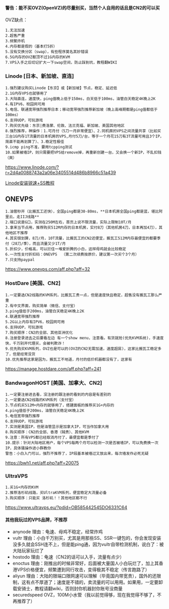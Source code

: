 #### 警告：能不买OVZ(OpenVZ)的尽量别买，当然个人自用的话且是CN2的可以买
OVZ缺点：
````
1.无法加速
2.超售严重
3.频繁炸机
4.内存都是假的（基本打5折）
5.没有交换分区（swap），有些程序莫名其妙错误
6.5G内存的OVZ都顶不过1G内存的KVM
7.VPS入手之后切记扩大一下swap空间，防止踩到坑，教程翻WIKI
````

### Linode [日本、新加坡、直连]
````
1.强烈建议购买Linode【东京】或【新加坡】节点，稳定、延迟低
2.1G内存VPS也就够用了
3.大陆直连，速度快，ping值晚上低于150ms，白天低于100ms，油管白天稳定4K晚上2K
4.有IPV6，校园网可用
5.电信、联通宽带强烈推荐日本；移动宽带强烈推荐新加坡（晚上高峰期都是ping值都低于100ms）
6.支持UDP，可玩游戏
7.购买优先级：东京|费洛蒙、伦敦、法兰克福、新加坡、美国其他地区
8.强烈推荐，神操作：1.可月付（5刀一月非常便宜）、2.同机房的VPS之间流量共享（比如买三台1G内存1T流量的日本机房的VPS,月付5刀/台，等于一个月花15刀有3T流量可用且3个IP，简直不能再划算了）、3.稳定性极佳
9.icmp ping不准，要用tcpping测试
10.如果被墙IP，则只需要把VPS给remove掉，再重新创建一台，又会换一个新IP，不乱扣钱（爽）
````
https://www.linode.com/?r=2d4a0088743a2a06e3405514d486b8966c51a439

[Linode安装锐速+SS教程](https://github.com/ssrpanel/SSRPanel/wiki/Linode%EF%BC%88CentOS7%EF%BC%89%E5%AE%89%E8%A3%85%E9%94%90%E9%80%9F-SS)

## ONEVPS
```
1.油管秒开（比搬瓦工还快），全国ping都是30-80ms，**日本机房全国ping都是蓝，堪比阿里云，走IIJ线路**
2.端口说是G口，实测在250M左右，首页上说不限流量，实际上限制10T/月
3.拿来当节点用，推荐购买512M内存的日本机房，实付8刀（其他机房4刀，日本再加4刀），其他地区不推荐
4.其实很划算，8刀/月，10T流量，比搬瓦工的CN2还便宜，搬瓦工512M内存最便宜的都要季付（28刀/季），而且流量又少1T/月
5.折扣少，价格高，可以拦住一堆爱折腾的小白，这样母鸡就会比较稳定
6.一次性支付折扣码：ONEVPS  （第二次续费按原价，建议第一次买个3个月）
7.只支持paypal
```
https://www.onevps.com/aff.php?aff=32

### HostDare [美国、CN2]
```
1.一定要选CN2线路的KVM系列，比搬瓦工贵一点，但是速度快且稳定，超售没有搬瓦工那么严重
2.有中文界面，购买简单（微信、支付宝）
3.ping值低于200ms，油管白天稳定4K晚上2K
4.联通宽带强烈推荐
5.2G以上内存有IPV6，校园网可用
6.支持UDP，可玩游戏
7.购买顺序：CN2的全部、其他亚洲优化
8.注册登录进去之后要看左边 有一个show menu，注意看。有货就抢(优先KVM系统)，手速度快，千万别开代理买，会被判欺诈！
9.优先购买KVM系列，OVZ也是可以的(OVZ的CN2无需加速，速度超屌)，这家比搬瓦工稳定多了，但是经常没货
10.优先推荐这家是因为，搬瓦工不地道，月付的低价机器都没有了，这家有
```
https://manage.hostdare.com/aff.php?aff=241


### BandwagonHOST [美国、加拿大、CN2]
```
1.一定要注册进去看，没注册的跟注册的看到的内容是有差别的
2.一定要选CN2线路的KVM系列（支付宝）
3.节点机买512M+内存的就够用了，搭建面板的推荐买1G+内存的
4.ping值低于200ms，油管白天稳定4K晚上2K
5.电信宽带强烈推荐
6.支持UDP，可玩游戏
7.实测是美国IP，但是油管显示是加拿大IP，可当作加拿大用
8.购买顺序：CN2的全部、香港（贼贵）、其他KVM
9.注意：所有VPS都已经取消月付了，最便宜都是季付了
10.提示：针对大陆地区用户，每个VPS每两个月可以检测一次是否被墙IP，可以免费换一次IP，具体骚操作进小群教你
警告：小白入门可以，强烈不推荐了，IP段基本被墙过又放出来，每次墙发作必死无疑
````
https://bwh1.net/aff.php?aff=20075


### UltraVPS
```
1.买1G+内存的KVM
2.推荐洛杉矶线路，买UltraKVM系列，便宜稳定大流量必备
3.购买顺序：只能买 洛杉矶！！其他地区都不行
```
https://www.ultravps.eu/?pdid=OB585442545DO6331C64


#### 其他我玩过的VPS品牌，不推荐
- anynode 理由：龟速、母鸡不稳定，经常炸鸡
- vultr 理由：小白千万别买，尤其是用那些SS、SSR一键包的，你会发现安装没多久就会SSH连不上，但是能ping通，因为vultr自带检测机制，说白了：被大陆玩家玩烂了
- hostodo 理由：龟速（CN2的话可以入手，流量有点少）
- enoctus 理由：刚推出的时候非常好，后面被大量国人小白玩烂了，加上其香港VPS价格便宜，频繁遭到同行攻击，变得极其不稳定（传言跑路了）
- aliyun 理由：大陆的限端口限网速可以理解（毕竟国内带宽贵），国外的还限制，这有点不厚道了；速度是不错的，卖流量的可以用用。如果用，一定要卸载安骑士，教程请翻wiki，否则封你机器封你账号没商量
- securedspeed OVZ，100M小水管（我以前觉得够，现在我觉得不够了，不再推荐了）